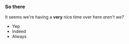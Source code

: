 ### So there

It seems we're having a **very** nice time over here *aren't we?*

* Yep
* Indeed
* Always